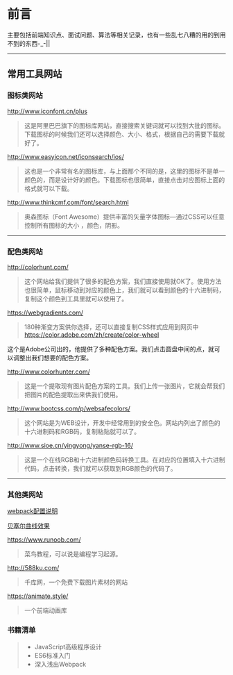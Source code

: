 # 前言

主要包括前端知识点、面试问题、算法等相关记录，也有一些乱七八糟的用的到用不到的东西-_-||

------------
##  常用工具网站

### 图标类网站
<http://www.iconfont.cn/plus>
>这是阿里巴巴旗下的图标库网站，直接搜索关键词就可以找到大批的图标。下载图标的时候我们还可以选择颜色、大小、格式，根据自己的需要下载就好了。

<http://www.easyicon.net/iconsearch/ios/>
>这也是一个非常有名的图标库，与上面那个不同的是，这里的图标不是单一颜色的，而是设计好的颜色。下载图标也很简单，直接点击对应图标上面的格式就可以下载。

<http://www.thinkcmf.com/font/search.html>
>奥森图标（Font Awesome）提供丰富的矢量字体图标—通过CSS可以任意控制所有图标的大小 ，颜色，阴影。

-------------
### 配色类网站
<http://colorhunt.com/>
>这个网站给我们提供了很多的配色方案，我们直接使用就OK了。使用方法也很简单，鼠标移动到对应的颜色上，我们就可以看到颜色的十六进制码，复制这个颜色到工具里就可以使用了。

<https://webgradients.com/>
>180种渐变方案供你选择，还可以直接复制CSS样式应用到网页中
<https://color.adobe.com/zh/create/color-wheel>

这个是Adobe公司出的，他提供了多种配色方案。我们点击圆盘中间的点，就可以调整出我们想要的配色方案。

<http://www.colorhunter.com/>
>这是一个提取现有图片配色方案的工具。我们上传一张图片，它就会帮我们把图片的配色提取出来供我们使用。

<http://www.bootcss.com/p/websafecolors/>
>这个网站是为WEB设计，开发中经常用到的安全色。网站内列出了颜色的十六进制码和RGB码，复制粘贴就可以了。

<http://www.sioe.cn/yingyong/yanse-rgb-16/>
>这是一个在线RGB和十六进制颜色码转换工具。在对应的位置填入十六进制代码，点击转换，我们就可以获取到RGB颜色的代码了。
-----------
### 其他类网站
[webpack配置说明](https://cubic-bezier.com/#.23,1.05,.83,.67)   

[贝塞尔曲线效果](https://cubic-bezier.com/#.23,1.05,.83,.67)   

<https://www.runoob.com/>
> 菜鸟教程，可以说是编程学习起源。

<http://588ku.com/>
>千库网，一个免费下载图片素材的网站

<https://animate.style/>
>一个前端动画库

### 书籍清单
> - JavaScript高级程序设计
> - ES6标准入门
> - 深入浅出Webpack

